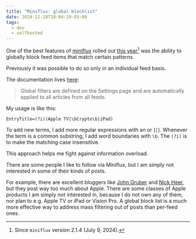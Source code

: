```yaml
---
title: "Miniflux: global blocklist"
date: 2024-12-28T18:04:19-03:00
tags:
  - dev
  - selfhosted
---
```


One of the best features of [miniflux](https://miniflux.app/) rolled out [this year](https://github.com/miniflux/v2/blob/main/ChangeLog)[^1]
was the ability to globally block feed items that match certain patterns.

Previously it was possible to do so only in an individual feed basis.

The documentation lives [here](https://miniflux.app/docs/rules.html#global-filtering-rules):

> Global filters are defined on the Settings page and are automatically applied to all articles from all feeds.

My usage is like this:

```
EntryTitle=(?i)(Apple TV|\bCrypto\b|iPad)
```

To add new terms, I add more regular expressions with an or (`|`).
Whenever the term is a common substring, I add word boundaries with `\b`.
The `(?i)` is to make the matching case insensitive.

This approach helps me fight against information overload.

There are some people I like to follow via Miniflux, but I am simply not interested in some of their kinds of posts.

For example, there are excellent bloggers like [John Gruber](https://daringfireball.net/) and [Nick Heer](https://pxlnv.com/),
but they post way too much about Apple. There are some classes of Apple products I am simply not interested in, because
I do not own any of them, nor plan to e.g. Apple TV or iPad or Vision Pro.
A global block list is a much more effective way to address mass filtering out of posts than per-feed ones.


[^1]: Since `miniflux` version 2.1.4 (July 9, 2024).
